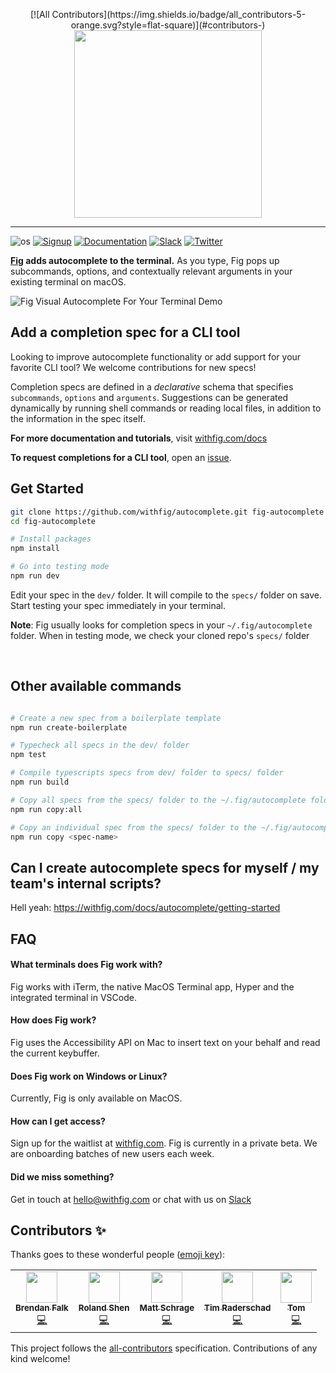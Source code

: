 <p align="center">
<!-- ALL-CONTRIBUTORS-BADGE:START - Do not remove or modify this section -->
[![All Contributors](https://img.shields.io/badge/all_contributors-5-orange.svg?style=flat-square)](#contributors-)
<!-- ALL-CONTRIBUTORS-BADGE:END -->
    <img width="300" src="https://github.com/withfig/fig/blob/main/static/FigBanner.png?raw=true"/>
</p>

---

![os](https://img.shields.io/badge/os-%20macOS-light)
[![Signup](https://img.shields.io/badge/signup-private%20beta-blueviolet)](https://withfig.com?ref=github_autocomplete)
[![Documentation](https://img.shields.io/badge/documentation-black)](https://withfig.com/docs/autocomplete/getting-started)
[![Slack](https://img.shields.io/badge/slack-purple)](https://withfig.com/community)
[![Twitter](https://img.shields.io/twitter/follow/withfig.svg?style=social&label=Follow)](https://twitter.com/intent/follow?screen_name=withfig)

**[Fig](https://withfig.com?ref=github_autocomplete) adds autocomplete to the terminal.** As you type, Fig pops up subcommands, options, and contextually relevant arguments in your existing terminal on macOS.


![Fig Visual Autocomplete For Your Terminal Demo](https://withfig.com/gifs/demo-with-header.gif)


## Add a completion spec for a CLI tool 
Looking to improve autocomplete functionality or add support for your favorite CLI tool? We welcome contributions for new specs!

Completion specs are defined in a *declarative* schema that specifies `subcommands`, `options` and `arguments`. Suggestions can be generated dynamically by running shell commands or reading local files, in addition to the information in the spec itself.

**For more documentation and tutorials**, visit [withfig.com/docs](https://withfig.com/docs/autocomplete/getting-started)

**To request completions for a CLI tool**, open an [issue](https://github.com/withfig/autocomplete/issues/new).


## Get Started

```bash
git clone https://github.com/withfig/autocomplete.git fig-autocomplete
cd fig-autocomplete

# Install packages
npm install

# Go into testing mode
npm run dev
```

Edit your spec in the `dev/` folder. It will compile to the `specs/` folder on save. Start testing your spec immediately in your terminal.

**Note**: Fig usually looks for completion specs in your `~/.fig/autocomplete` folder. When in testing mode, we check your cloned repo's `specs/` folder

<br/>


## Other available commands
```bash

# Create a new spec from a boilerplate template
npm run create-boilerplate

# Typecheck all specs in the dev/ folder
npm test

# Compile typescripts specs from dev/ folder to specs/ folder
npm run build

# Copy all specs from the specs/ folder to the ~/.fig/autocomplete folder
npm run copy:all

# Copy an individual spec from the specs/ folder to the ~/.fig/autocomplete folder
npm run copy <spec-name>
```


## Can I create autocomplete specs for myself / my team's internal scripts?
Hell yeah: https://withfig.com/docs/autocomplete/getting-started


## FAQ

#### What terminals does Fig work with?
Fig works with iTerm, the native MacOS Terminal app, Hyper and the integrated terminal in VSCode.

#### How does Fig work?
Fig uses the Accessibility API on Mac to insert text on your behalf and read the current keybuffer.

#### Does Fig work on Windows or Linux?
Currently, Fig is only available on MacOS.

#### How can I get access?
Sign up for the waitlist at [withfig.com](https://withfig.com?ref=github-autocomplete). Fig is currently in a private beta. We are onboarding batches of new users each week.  
 

#### Did we miss something?
Get in touch at hello@withfig.com or chat with us on [Slack](https://withfig.com/community)

## Contributors ✨

Thanks goes to these wonderful people ([emoji key](https://allcontributors.org/docs/en/emoji-key)):

<!-- ALL-CONTRIBUTORS-LIST:START - Do not remove or modify this section -->
<!-- prettier-ignore-start -->
<!-- markdownlint-disable -->
<table>
  <tr>
    <td align="center"><a href="https://github.com/falky97"><img src="https://avatars.githubusercontent.com/u/4949076?v=4?s=50" width="50px;" alt=""/><br /><sub><b>Brendan Falk</b></sub></a><br /><a href="https://github.com/withfig/autocomplete/commits?author=falky97" title="Code">💻</a></td>
    <td align="center"><a href="http://rolandshen.com/"><img src="https://avatars.githubusercontent.com/u/8952958?v=4?s=50" width="50px;" alt=""/><br /><sub><b>Roland Shen</b></sub></a><br /><a href="https://github.com/withfig/autocomplete/commits?author=rolandtshen" title="Code">💻</a></td>
    <td align="center"><a href="http://mschrage.com/"><img src="https://avatars.githubusercontent.com/u/3155109?v=4?s=50" width="50px;" alt=""/><br /><sub><b>Matt Schrage</b></sub></a><br /><a href="https://github.com/withfig/autocomplete/commits?author=mattschrage" title="Code">💻</a></td>
    <td align="center"><a href="https://cstrnt.dev/"><img src="https://avatars.githubusercontent.com/u/20679094?v=4?s=50" width="50px;" alt=""/><br /><sub><b>Tim Raderschad</b></sub></a><br /><a href="https://github.com/withfig/autocomplete/commits?author=cstrnt" title="Code">💻</a></td>
    <td align="center"><a href="https://github.com/QuiiBz"><img src="https://avatars.githubusercontent.com/u/43268759?v=4?s=50" width="50px;" alt=""/><br /><sub><b>Tom</b></sub></a><br /><a href="https://github.com/withfig/autocomplete/commits?author=QuiiBz" title="Code">💻</a></td>
  </tr>
</table>

<!-- markdownlint-restore -->
<!-- prettier-ignore-end -->

<!-- ALL-CONTRIBUTORS-LIST:END -->

This project follows the [all-contributors](https://github.com/all-contributors/all-contributors) specification. Contributions of any kind welcome!